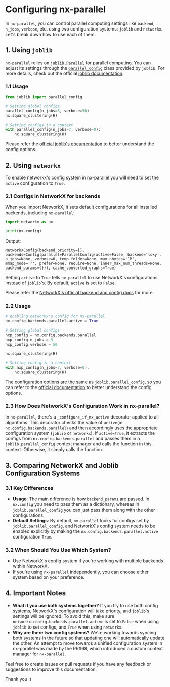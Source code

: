 # Configuring nx-parallel

In `nx-parallel`, you can control parallel computing settings like `backend`, `n_jobs`, `verbose`, etc. using two configuration systems: `joblib` and `networkx`. Let's break down how to use each of them.

## 1. Using `joblib`

`nx-parallel` relies on [`joblib.Parallel`](https://joblib.readthedocs.io/en/latest/generated/joblib.Parallel.html) for parallel computing. You can adjust its settings through the [`parallel_config`](https://joblib.readthedocs.io/en/latest/generated/joblib.parallel_config.html) class provided by `joblib`. For more details, check out the official [joblib documentation](https://joblib.readthedocs.io/en/latest/parallel.html).

### 1.1 Usage

```python
from joblib import parallel_config

# Setting global configs
parallel_config(n_jobs=3, verbose=50)
nx.square_clustering(H)

# Setting configs in a context
with parallel_config(n_jobs=7, verbose=0):
    nx.square_clustering(H)
```

Please refer the [official joblib's documentation](https://joblib.readthedocs.io/en/latest/generated/joblib.parallel_config.html) to better understand the config options.

## 2. Using `networkx`

To enable networkx's config system in nx-parallel you will need to set the `active` configuration to `True`.

### 2.1 Configs in NetworkX for backends

When you import NetworkX, it sets default configurations for all installed backends, including `nx-parallel`:

```python
import networkx as nx

print(nx.config)
```

Output:

```
NetworkXConfig(backend_priority=[], backends=Config(parallel=ParallelConfig(active=False, backend='loky', n_jobs=None, verbose=0, temp_folder=None, max_nbytes='1M', mmap_mode='r', prefer=None, require=None, inner_max_num_threads=None, backend_params={})), cache_converted_graphs=True)
```

Setting `active` to `True` tells `nx-parallel` to use NetworkX's configurations instead of `joblib`'s. By default, `active` is set to `False`.

Please refer the [NetworkX's official backend and config docs](https://networkx.org/documentation/latest/reference/backends.html) for more.

### 2.2 Usage

```python
# enabling networkx's config for nx-parallel
nx.config.backends.parallel.active = True

# Setting global configs
nxp_config = nx.config.backends.parallel
nxp_config.n_jobs = 3
nxp_config.verbose = 50

nx.square_clustering(H)

# Setting config in a context
with nxp_config(n_jobs=7, verbose=0):
    nx.square_clustering(H)
```

The configuration options are the same as `joblib.parallel_config`, so you can refer to the [official documentation](https://joblib.readthedocs.io/en/latest/generated/joblib.parallel_config.html) to better understand the config options.

### 2.3 How Does NetworkX's Configuration Work in nx-parallel?

In `nx-parallel`, there's a `_configure_if_nx_active` decorator applied to all algorithms. This decorator checks the value of `active`(in `nx.config.backends.parallel`) and then accordingly uses the appropriate configuration system (`joblib` or `networkx`). If `active=True`, it extracts the configs from `nx.config.backends.parallel` and passes them in a `joblib.parallel_config` context manager and calls the function in this context. Otherwise, it simply calls the function.

## 3. Comparing NetworkX and Joblib Configuration Systems

### 3.1 Key Differences

- **Usage**: The main difference is how `backend_params` are passed. In `nx.config` you need to pass them as a dictionary, whereas in `joblib.parallel_config` you can just pass them along with the other configurations.
- **Default Settings**: By default, `nx-parallel` looks for configs set by `joblib.parallel_config`, and NetworkX's config system needs to be enabled explicitly by making the `nx.config.backends.parallel.active` configuration `True`.

### 3.2 When Should You Use Which System?

- Use NetworkX's config system if you're working with multiple backends within NetworkX.
- If you're using `nx-parallel` independently, you can choose either system based on your preference.

## 4. Important Notes

- **What if you use both systems together?** If you try to use both config systems, NetworkX's configuration will take priority, and `joblib`'s settings will be ignored. To avoid this, make sure `networkx.config.backends.parallel.active` is set to `False` when using `joblib` to set configs, and `True` when using `networkx`.
- **Why are there two config systems?** We're working towards syncing both systems in the future so that updating one will automatically update the other. An attempt to move towards a unified configuration system in nx-parallel was made by the PR#68, which introduced a custom context manager for `nx-parallel`.

Feel free to create issues or pull requests if you have any feedback or suggestions to improve this documentation.

Thank you :)
